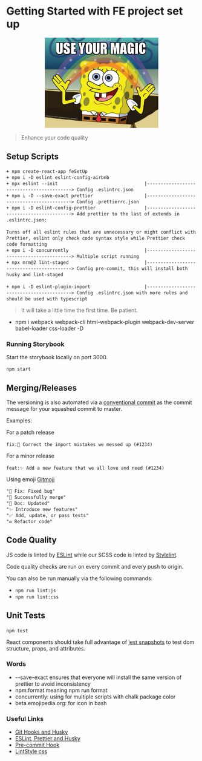 # Getting Started with FE project set up

<p align="center">
  <img alt="AXL" src="magic-logo.jpg" width=300/>
</p>

> Enhance your code quality

## Setup Scripts

``` scripts
+ npm create-react-app feSetUp
+ npm i -D eslint eslint-config-airbnb
+ npx eslint --init                                |------------------------------------------> Config .eslintrc.json
+ npm i -D --save-exact prettier                   |------------------------------------------> Config .prettierrc.json
+ npm i -D eslint-config-prettier                  |------------------------------------------> Add prettier to the last of extends in .eslintrc.json:
                                                                                        Turns off all eslint rules that are unnecessary or might conflict with Prettier, eslint only check code syntax style while Prettier check code formatting
+ npm i -D concurrently                            |------------------------------------------> Multiple script running
+ npx mrm@2 lint-staged                            |------------------------------------------> Config pre-commit, this will install both husky and lint-staged

+ npm i -D eslint-plugin-import                    |------------------------------------------> Config .eslintrc.json with more rules and should be used with typescript
```

> It will take a little time the first time.  Be patient.

- npm i webpack webpack-cli html-webpack-plugin webpack-dev-server babel-loader css-loader -D

### Running Storybook

Start the storybook locally on port 3000.

``` dev
npm start
```

## Merging/Releases

The versioning is also automated via a [conventional commit](https://www.conventionalcommits.org/en/v1.0.0/#summary) as the commit message for your squashed commit to master.

Examples:

For a patch release

`fix:🐛 Correct the import mistakes we messed up (#1234)`

For a minor release

`feat:✨ Add a new feature that we all love and need (#1234)`

Using emoji [Gitmoji](https://gitmoji.dev/)

``` emo
"🐛 Fix: Fixed bug"
"🚀 Successfully merge"
"📄 Doc: Updated"
"✨ Introduce new features"
"✅ Add, update, or pass tests"
"♻️ Refactor code"
```

## Code Quality

JS code is linted by [ESLint](https://eslint.org/) while our SCSS code is linted by [Stylelint](https://github.com/stylelint/stylelint).

Code quality checks are run on every commit and every push to origin.

You can also be run manually via the following commands:

- `npm run lint:js`
- `npm run lint:css`

## Unit Tests

```npm test```

React components should take full advantage of [jest snapshots](https://jestjs.io/docs/en/snapshot-testing) to test dom structure, props, and attributes.

### Words

- --save-exact ensures that everyone will install the same version of prettier to avoid inconsistency
- npm:format meaning npm run format
- concurrently: using for multiple scripts with chalk package color
- beta.emojipedia.org: for icon in bash

### Useful Links

- [Git Hooks and Husky](https://www.git-tower.com/blog/git-hooks-husky/)
- [ESLint, Prettier and Husky](https://dev.to/ivadyhabimana/setup-eslint-prettier-and-husky-in-a-node-project-a-step-by-step-guide-946)
- [Pre-commit Hook](https://prettier.io/docs/en/precommit.html)
- [LintStyle css](https://dev.to/nausaf/set-up-linting-and-formatting-for-code-and-scss-files-in-a-nextjs-project-43fb)
